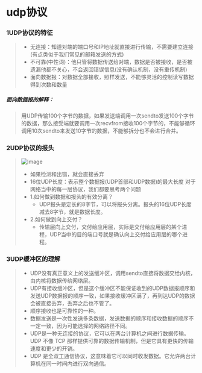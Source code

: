 # udp协议
### 1UDP协议的特征
>- 无连接：知道对端的端口号和IP地址就直接进行传输，不需要建立连接(有点类似于我们常见的邮箱发送的方式)
>- 不可靠(中性词)：他只管将数据传送给对端，数据是否被接收，是否被遗漏他都不关心，不会返回错误信息(没有确认机制，没有重传机制)
>- 面向数据报：对数据全部接收，照样发送，不能够灵活的控制读写数据得到次数和数量
##### 面向数据报的解释：
>用UDP传输100个字节的数据，如果发送端调用一次sendto发送100个字节的数据，那么接受端就要调用一次recvfrom接收100个字节的，不能够循环调用10次sendto来发送10字节的数据，不能够拆分也不会进行合并。
### 2UDP协议的报头
>![image](https://github.com/Lp700750/Blogs/assets/104414865/02969e10-072f-44c1-99e3-1709e7e3715e)
>- 如果检测和出错，就会直接丢弃
>- 16位UDP长度：表示整个数据报(UDP首部和UDP数据)的最大长度
>对于网络当中的每一层协议，我们都要思考两个问题
> - 1.如何做到数据和报头的有效分离？
>   -  UDP报头是定长的8字节，可以将报头分离。报头的16位UDP长度减去8字节，就是数据长度。
> - 2.如何做到向上交付？
>   -  传输层向上交付，交付给应用层，实际是交付给应用层的某个进程，UDP当中的目的端口号就是确认向上交付给应用层的哪个进程。
### 3UDP缓冲区的理解
>- UDP没有真正意义上的发送缓冲区，调用sendto直接将数据交给内核，由内核将数据传给网络层。
>- UDP有接收缓冲区，但是这个缓冲区不能保证收到的UDP数据报顺序和发送UDP数据报的顺序一致，如果接收缓冲区满了，再到达UDP的数据会被直接丢弃，丢弃之后也不管了。
>- 顺序接收也是可靠性的一种。
>- 数据发送是一次性发送多条数据，发送数据的顺序和接收数据的顺序不一定一致，因为可能选择的网络路径不同。
>- UDP是一种无连接的协议，它可以在两台计算机之间进行数据传输。UDP 不像 TCP 那样提供可靠的数据传输机制，但是它具有更快的传输速度和更少的开销。
>- UDP 是全双工通信协议，这意味着它可以同时收发数据。它允许两台计算机在同一时间内进行双向通信。
